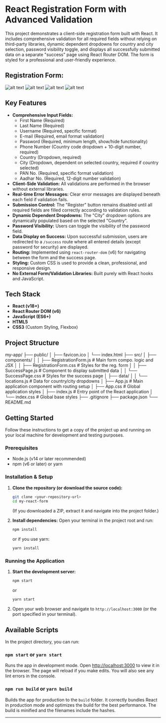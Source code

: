 # React Registration Form with Advanced Validation

This project demonstrates a client-side registration form built with React. It includes comprehensive validation for all required fields without relying on third-party libraries, dynamic dependent dropdowns for country and city selection, password visibility toggle, and displays all successfully submitted data on a separate "success" page using React Router DOM. The form is styled for a professional and user-friendly experience.

## Registration Form:

![alt text](image.png)
![alt text](image-3.png)
![alt text](image-2.png)
![alt text](image-1.png)

## Key Features

*   **Comprehensive Input Fields:**
    *   First Name (Required)
    *   Last Name (Required)
    *   Username (Required, specific format)
    *   E-mail (Required, email format validation)
    *   Password (Required, minimum length, show/hide functionality)
    *   Phone Number (Country code dropdown + 10-digit number, required)
    *   Country (Dropdown, required)
    *   City (Dropdown, dependent on selected country, required if country selected)
    *   PAN No. (Required, specific format validation)
    *   Aadhar No. (Required, 12-digit number validation)
*   **Client-Side Validation:** All validations are performed in the browser without external libraries.
*   **Real-time Error Messages:** Clear error messages are displayed beneath each field if validation fails.
*   **Submission Control:** The "Register" button remains disabled until all required fields are filled correctly according to validation rules.
*   **Dynamic Dependent Dropdowns:** The "City" dropdown options are dynamically populated based on the selected "Country".
*   **Password Visibility:** Users can toggle the visibility of the password field.
*   **Data Display on Success:** Upon successful submission, users are redirected to a `/success` route where all entered details (except password for security) are displayed.
*   **Routing:** Implemented using `react-router-dom` (v6) for navigating between the form and the success page.
*   **Styling:** Custom CSS is used to provide a clean, professional, and responsive design.
*   **No External Form/Validation Libraries:** Built purely with React hooks and JavaScript.

## Tech Stack

*   **React (v18+)**
*   **React Router DOM (v6)**
*   **JavaScript (ES6+)**
*   **HTML5**
*   **CSS3** (Custom Styling, Flexbox)

## Project Structure
my-app/
├── public/
│ ├── favicon.ico
│ └── index.html
├── src/
│ ├── components/
│ │ ├── RegistrationForm.js # Main form compo. logic and JSX
│ │ ├── RegistrationForm.css # Styles for the reg. form
│ │ ├── SuccessPage.js # Component to display submitted data
│ │ └── SuccessPage.css # Styles for the success page
│ ├── data/
│ │ └── locations.js # Data for country/city dropdowns 
│ ├── App.js # Main application component with routing setup
│ ├── App.css # Global application styles
│ ├── index.js # Entry point of the React application
│ └── index.css # Global base styles
├── .gitignore
├── package.json
└── README.md


## Getting Started

Follow these instructions to get a copy of the project up and running on your local machine for development and testing purposes.

### Prerequisites

*   Node.js (v14 or later recommended)
*   npm (v6 or later) or yarn

### Installation & Setup

1.  **Clone the repository (or download the source code):**
    ```bash
    git clone <your-repository-url>
    cd my-react-form
    ```
    (If you downloaded a ZIP, extract it and navigate into the project folder.)

2.  **Install dependencies:**
    Open your terminal in the project root and run:
    ```bash
    npm install
    ```
    or if you use yarn:
    ```bash
    yarn install
    ```

### Running the Application

1.  **Start the development server:**
    ```bash
    npm start
    ```
    or
    ```bash
    yarn start
    ```
2.  Open your web browser and navigate to `http://localhost:3000` (or the port specified in your terminal).

## Available Scripts

In the project directory, you can run:

### `npm start` or `yarn start`

Runs the app in development mode.
Open [http://localhost:3000](http://localhost:3000) to view it in the browser.
The page will reload if you make edits. You will also see any lint errors in the console.

### `npm run build` or `yarn build`

Builds the app for production to the `build` folder.
It correctly bundles React in production mode and optimizes the build for the best performance.
The build is minified and the filenames include the hashes.

---

